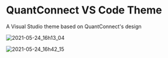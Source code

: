 # QuantConnect VS Code Theme

A Visual Studio theme based on QuantConnect's design

![2021-05-24_16h13_04](https://user-images.githubusercontent.com/61618641/119364108-dd6a6180-bcae-11eb-8201-575ae6a34200.png)

![2021-05-24_16h42_15](https://user-images.githubusercontent.com/61618641/119364321-0d196980-bcaf-11eb-9d9a-6faa7e069702.png)
